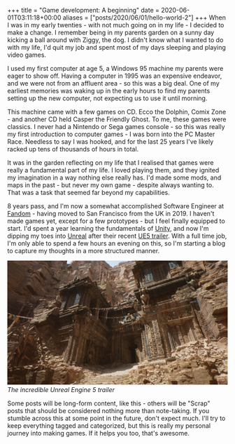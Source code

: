 +++
title = "Game development: A beginning"
date = 2020-06-01T03:11:18+00:00
aliases = ["posts/2020/06/01/hello-world-2"]
+++
When I was in my early twenties \- with not much going on in my life \- I decided to make a change. I remember being in my parents garden on a sunny day kicking a ball around with Ziggy, the dog. I didn't know what I wanted to do with my life, I'd quit my job and spent most of my days sleeping and playing video games.

I used my first computer at age 5, a Windows 95 machine my parents were eager to show off. Having a computer in 1995 was an expensive endeavor, and we were not from an affluent area \- so this was a big deal. One of my earliest memories was waking up in the early hours to find my parents setting up the new computer, not expecting us to use it until morning.

This machine came with a few games on CD. Ecco the Dolphin, Comix Zone \- and another CD held Casper the Friendly Ghost. To me, these games were classics. I never had a Nintendo or Sega games console \- so this was really my first introduction to computer games \- I was born into the PC Master Race. Needless to say I was hooked, and for the last 25 years I've likely racked up tens of thousands of hours in total.

It was in the garden reflecting on my life that I realised that games were really a fundamental part of my life. I loved playing them, and they ignited my imagination in a way nothing else really has. I'd made some mods, and maps in the past \- but never my own game \- despite always wanting to. That was a task that seemed far beyond my capabilities.

8 years pass, and I'm now a somewhat accomplished Software Engineer at [Fandom](https://fandom.com) \- having moved to San Francisco from the UK in 2019. I haven't made games yet, except for a few prototypes \- but I feel finally equipped to start. I'd spent a year learning the fundamentals of [Unity](https://unity.com), and now I'm dipping my toes into [Unreal](https://unrealengine.com) after their recent [UE5 trailer](https://www.youtube.com/watch?v=qC5KtatMcUw). With a full time job, I'm only able to spend a few hours an evening on this, so I'm starting a blog to capture my thoughts in a more structured manner.

![Unreal Engine 5 PS5 demo was just 1440p, 30 FPS, and lacked ray ...](ue5.jpg)*The incredible Unreal Engine 5 trailer*

Some posts will be long\-form content, like this \- others will be "Scrap" posts that should be considered nothing more than note\-taking. If you stumble across this at some point in the future, don't expect much. I'll try to keep everything tagged and categorized, but this is really my personal journey into making games. If it helps you too, that's awesome.


